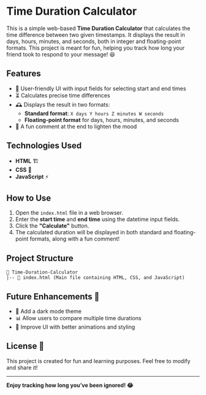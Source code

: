 # Time Duration Calculator

This is a simple web-based **Time Duration Calculator** that calculates the time difference between two given timestamps. It displays the result in days, hours, minutes, and seconds, both in integer and floating-point formats. This project is meant for fun, helping you track how long your friend took to respond to your message! 😆

## Features
- 📅 User-friendly UI with input fields for selecting start and end times
- ⏳ Calculates precise time differences
- 🕰️ Displays the result in two formats:
  - **Standard format**: `X days Y hours Z minutes W seconds`
  - **Floating-point format** for days, hours, minutes, and seconds
- 🤣 A fun comment at the end to lighten the mood

## Technologies Used
- **HTML** 🏗️
- **CSS** 🎨
- **JavaScript** ⚡

## How to Use
1. Open the `index.html` file in a web browser.
2. Enter the **start time** and **end time** using the datetime input fields.
3. Click the **"Calculate"** button.
4. The calculated duration will be displayed in both standard and floating-point formats, along with a fun comment!

## Project Structure
```plaintext
📂 Time-Duration-Calculator
│-- 📄 index.html (Main file containing HTML, CSS, and JavaScript)
```

## Future Enhancements 🚀
- 🌙 Add a dark mode theme
- 📊 Allow users to compare multiple time durations
- 🎨 Improve UI with better animations and styling

## License 📝
This project is created for fun and learning purposes. Feel free to modify and share it!

---
**Enjoy tracking how long you’ve been ignored! 😂**

